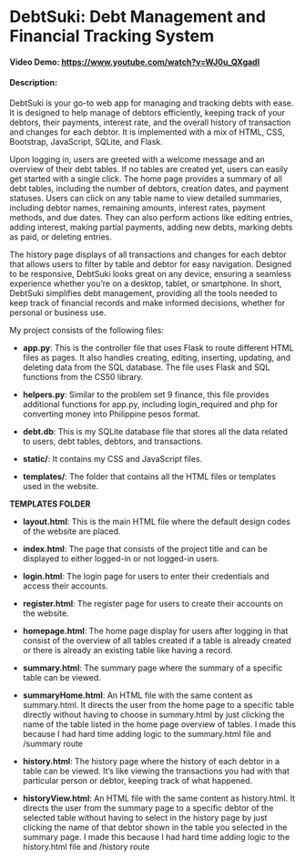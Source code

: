 # DebtSuki: Debt Management and Financial Tracking System
#### Video Demo:  <https://www.youtube.com/watch?v=WJ0u_QXgadI>

#### Description:
DebtSuki is your go-to web app for managing and tracking debts with ease. It is designed to help manage of debtors efficiently, keeping track of your debtors, their payments, interest rate, and the overall history of transaction and changes for each debtor. It is implemented with a mix of HTML, CSS, Bootstrap, JavaScript, SQLite, and Flask.

Upon logging in, users are greeted with a welcome message and an overview of their debt tables. If no tables are created yet, users can easily get started with a single click. The home page provides a summary of all debt tables, including the number of debtors, creation dates, and payment statuses. Users can click on any table name to view detailed summaries, including debtor names, remaining amounts, interest rates, payment methods, and due dates. They can also perform actions like editing entries, adding interest, making partial payments, adding new debts, marking debts as paid, or deleting entries.

The history page displays of all transactions and changes for each debtor that allows users to filter by table and debtor for easy navigation. Designed to be responsive, DebtSuki looks great on any device, ensuring a seamless experience whether you’re on a desktop, tablet, or smartphone. In short, DebtSuki simplifies debt management, providing all the tools needed to keep track of financial records and make informed decisions, whether for personal or business use.

My project consists of the following files:
- **app.py**: This is the controller file that uses Flask to route different HTML files as pages. It also handles creating, editing, inserting, updating, and deleting data from the SQL database. The file uses Flask and SQL functions from the CS50 library.

- **helpers.py**: Similar to the problem set 9 finance, this file provides additional functions for app.py, including login_required and php for converting money into Philippine pesos format.

- **debt.db**: This is my SQLite database file that stores all the data related to users, debt tables, debtors, and transactions.

- **static/**: It contains my CSS and JavaScript files.

- **templates/**: The folder that contains all the HTML files or templates used in the website.

**TEMPLATES FOLDER**
- **layout.html**: This is the main HTML file where the default design codes of the website are placed.

- **index.html**: The page that consists of the project title and can be displayed to either logged-in or not logged-in users.

- **login.html**: The login page for users to enter their credentials and access their accounts.

- **register.html**: The register page for users to create their accounts on the website.

- **homepage.html**: The home page display for users after logging in that consist of the overview of all tables created if a table is already created or there is already an existing table like having a record.

- **summary.html**: The summary page where the summary of a specific table can be viewed.

- **summaryHome.html**: An HTML file with the same content as summary.html. It directs the user from the home page to a specific table directly without having to choose in summary.html by just clicking the name of the table listed in the home page overview of tables. I made this because I had hard time adding logic to the summary.html file and /summary route

- **history.html**: The history page where the history of each debtor in a table can be viewed. It’s like viewing the transactions you had with that particular person or debtor, keeping track of what happened.

- **historyView.html**: An HTML file with the same content as history.html. It directs the user from the summary page to a specific debtor of the selected table without having to select in the history page by just clicking the name of that debtor shown in the table you selected in the summary page. I made this because I had hard time adding logic to the history.html file and /history route
